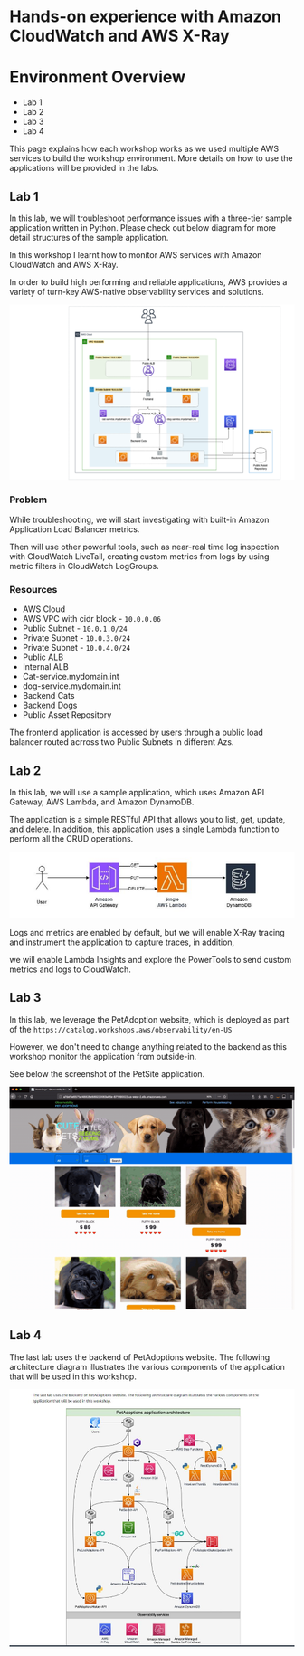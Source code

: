# Hands-on experience with Amazon CloudWatch and AWS X-Ray

# Environment Overview

- Lab 1
- Lab 2
- Lab 3
- Lab 4

This page explains how each workshop works as we used multiple AWS services to build the workshop environment. More details on how to use the applications will be provided in the labs.

## Lab 1

In this lab, we will troubleshoot performance issues with a three-tier sample application written in Python. Please check out below diagram for more detail structures of the sample application.

In this workshop I learnt how to monitor AWS services with Amazon CloudWatch and AWS X-Ray.

In order to build high performing and reliable applications, AWS provides a variety of turn-key AWS-native observability services and solutions.

![Cloudwatch](https://raw.githubusercontent.com/sheyijojo/aws-re-Invent-2023/main/images/wksh1.0.jpg)

### Problem

While troubleshooting, we will start investigating with built-in Amazon Application Load Balancer metrics.

Then will use other powerful tools, such as near-real time log inspection with CloudWatch LiveTail, creating custom metrics from logs by using metric filters in CloudWatch LogGroups.

### Resources

- AWS Cloud
- AWS VPC with cidr block - `10.0.0.06`
- Public Subnet - `10.0.1.0/24`
- Private Subnet - `10.0.3.0/24`
- Private Subnet - `10.0.4.0/24`
- Public ALB
- Internal ALB
- Cat-service.mydomain.int
- dog-service.mydomain.int
- Backend Cats
- Backend Dogs
- Public Asset Repository

The frontend application is accessed by users through a public load balancer routed acrross two Public Subnets in different Azs.

## Lab 2

In this lab, we will use a sample application, which uses Amazon API Gateway, AWS Lambda, and Amazon DynamoDB.

The application is a simple RESTful API that allows you to list, get, update, and delete. In addition, this application uses a single Lambda function to perform all the CRUD operations.

![api-gateway](https://raw.githubusercontent.com/sheyijojo/aws-re-Invent-2023/main/images/lab2.0.JPG)

Logs and metrics are enabled by default, but we will enable X-Ray tracing and instrument the application to capture traces, in addition,

we will enable Lambda Insights and explore the PowerTools to send custom metrics and logs to CloudWatch.

## Lab 3

In this lab, we leverage the PetAdoption website, which is deployed as part of the `https://catalog.workshops.aws/observability/en-US`

However, we don't need to change anything related to the backend as this workshop monitor the application from outside-in.

See below the screenshot of the PetSite application.

![api-gateway](https://raw.githubusercontent.com/sheyijojo/aws-re-Invent-2023/main/images/lab2.1play.gif)

## Lab 4

The last lab uses the backend of PetAdoptions website. The following architecture diagram illustrates the various components of the application that will be used in this workshop.

![api-gateway](https://raw.githubusercontent.com/sheyijojo/aws-re-Invent-2023/main/images/lab4.JPG)
